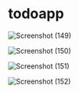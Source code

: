 # todoapp

![Screenshot (149)](https://user-images.githubusercontent.com/97395050/198214664-03f6f54c-3295-4cf9-bc5d-5b37439e4b1d.png)


![Screenshot (150)](https://user-images.githubusercontent.com/97395050/198214669-6ed23ec4-1b65-44c0-9055-ca9d70863628.png)


![Screenshot (151)](https://user-images.githubusercontent.com/97395050/198214672-148d025f-c056-48c1-a174-c32f3c4889bf.png)


![Screenshot (152)](https://user-images.githubusercontent.com/97395050/198214654-b00384d4-b4b3-4672-89ec-40c65d2138d8.png)

